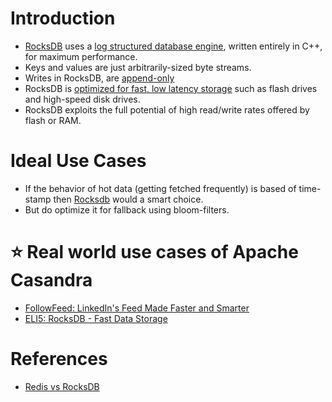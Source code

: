 
# Introduction
- [RocksDB](http://rocksdb.org/) uses a [log structured database engine](../../0_SystemGlossaries/AppendOnlyDataStructure.md), written entirely in C++, for maximum performance. 
- Keys and values are just arbitrarily-sized byte streams.
- Writes in RocksDB, are [append-only](../../0_SystemGlossaries/AppendOnlyDataStructure.md)
- RocksDB is [optimized for fast, low latency storage](../../0_SystemGlossaries/LatencyThroughput.md) such as flash drives and high-speed disk drives. 
- RocksDB exploits the full potential of high read/write rates offered by flash or RAM.

# Ideal Use Cases
- If the behavior of hot data (getting fetched frequently) is based of time-stamp then [Rocksdb]() would a smart choice.
- But do optimize it for fallback using bloom-filters.

# :star: Real world use cases of Apache Casandra
- [FollowFeed: LinkedIn's Feed Made Faster and Smarter](https://engineering.linkedin.com/blog/2016/03/followfeed--linkedin-s-feed-made-faster-and-smarter)
- [ELI5: RocksDB - Fast Data Storage](https://developers.facebook.com/blog/post/2021/08/09/eli5-rocksdb-fast-data-storage/)

# References
- [Redis vs RocksDB](https://stackoverflow.com/questions/31831706/redis-vs-rocksdb)